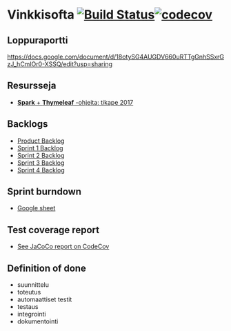 # Vinkkisofta [![Build Status](https://travis-ci.org/pohina-oy/vinkkisofta.svg?branch=master)](https://travis-ci.org/pohina-oy/vinkkisofta)[![codecov](https://codecov.io/gh/pohina-oy/vinkkisofta/branch/master/graph/badge.svg)](https://codecov.io/gh/pohina-oy/vinkkisofta)

## Loppuraportti

https://docs.google.com/document/d/18otySG4AUGDV660uRTTgGnhSSxrGzJ_hCmlOr0-XSSQ/edit?usp=sharing


## Resursseja

- [**Spark** + **Thymeleaf** -ohjeita: tikape 2017](https://tietokantojen-perusteet.github.io/)

## Backlogs

- [Product Backlog](https://github.com/pohina-oy/vinkkisofta/projects/1)
- [Sprint 1 Backlog](https://github.com/pohina-oy/vinkkisofta/projects/3)
- [Sprint 2 Backlog](https://github.com/pohina-oy/vinkkisofta/projects/2)
- [Sprint 3 Backlog](https://github.com/pohina-oy/vinkkisofta/projects/4)
- [Sprint 4 Backlog](https://github.com/pohina-oy/vinkkisofta/projects/5)

## Sprint burndown

- [Google sheet](https://docs.google.com/spreadsheets/d/1WJLLhJqwL1v81oGyYei8ar9JIhcWjHWNv2a0IJMCbBo/edit#gid=410557751)

## Test coverage report

- [See JaCoCo report on CodeCov](https://codecov.io/gh/pohina-oy/vinkkisofta)

## Definition of done

- suunnittelu 
- toteutus 
- automaattiset testit
- testaus
- integrointi
- dokumentointi

